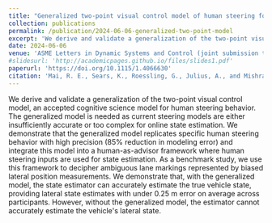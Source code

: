 ```yaml
---
title: "Generalized two-point visual control model of human steering for accurate state estimation"
collection: publications
permalink: /publication/2024-06-06-generalized-two-point-model
excerpt: 'We derive and validate a generalization of the two-point visual control model, an accepted cognitive science model for human steering behavior. The generalized model is needed as current steering models are either insufficiently accurate or too complex for online state estimation. '
date: 2024-06-06
venue: 'ASME Letters in Dynamic Systems and Control (joint submission to the 2024 Modeling, Estimation, and Controls Conference) (Finalist for Best Student Research Award)'
#slidesurl: 'http://academicpages.github.io/files/slides1.pdf'
paperurl: 'https://doi.org/10.1115/1.4066630'
citation: 'Mai, R. E., Sears, K., Roessling, G., Julius, A., and Mishra, S. (October 11, 2024). "Generalized Two-Point Visual Control Model of Human Steering for Accurate State Estimation." <i>ASME. Letters Dyn. Sys. Control.</i> January 2025; 5(1): 011004. https://doi.org/10.1115/1.4066630'
---
```


We derive and validate a generalization of the two-point visual control model, an accepted cognitive science model for human steering behavior. The generalized model is needed as current steering models are either insufficiently accurate or too complex for online state estimation. We demonstrate that the generalized model replicates specific human steering behavior with high precision (85\% reduction in modeling error) and integrate this model into a human-as-advisor framework where human steering inputs are used for state estimation. As a benchmark study, we use this framework to decipher ambiguous lane markings represented by biased lateral position measurements. We demonstrate that, with the generalized model, the state estimator can accurately estimate the true vehicle state, providing lateral state estimates with under 0.25 m error on average across participants. However, without the generalized model, the estimator cannot accurately estimate the vehicle's lateral state.
